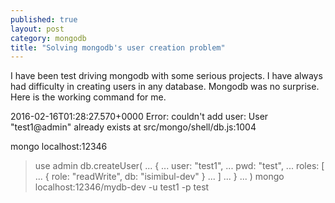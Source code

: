 ```yaml
---
published: true
layout: post
category: mongodb
title: "Solving mongodb's user creation problem"
---
```


I have been test driving mongodb with some serious projects. I have always had difficulty in creating users in any database. Mongodb was no surprise.
Here is the working command for me.

2016-02-16T01:28:27.570+0000 Error: couldn't add user: User "test1@admin" already exists at src/mongo/shell/db.js:1004

mongo localhost:12346
> use admin
> db.createUser(
...     {
...       user: "test1",
...       pwd: "test",
...       roles: [
...          { role: "readWrite", db: "isimibul-dev" }
...       ]
...     }
... )
mongo localhost:12346/mydb-dev -u test1 -p test
